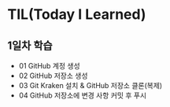 # TIL(Today I Learned)

## 1일차 학습
- 01 GitHub 계정 생성
- 02 GitHub 저장소 생성
- 03 Git Kraken 설치 & GitHub 저장소 클론(복제)
- 04 GitHub 저장소에 변경 사항 커밋 후 푸시
